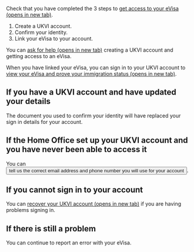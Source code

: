 Check that you have completed the 3 steps to <a href='https://www.gov.uk/evisa/set-up-ukvi-account' target='_blank'>get access to your eVisa (opens in new tab)</a>.

<ol class="govuk-list govuk-list--number">
  <li>Create a UKVI account.</li>
  <li>Confirm your identity.</li>
  <li>Link your eVisa to your account.</li>
</ol>

You can <a href='https://ukimmigration-support-webchat.homeoffice.gov.uk/evisa' target='_blank'>ask for help (opens in new tab)</a> creating a UKVI account and getting access to an eVisa.

When you have linked your eVisa, you can sign in to your UKVI account to <a href='https://www.gov.uk/evisa/view-evisa-get-share-code-prove-immigration-status' target='_blank'>view your eVisa and prove your immigration status (opens in new tab)</a>.

<h2 class="govuk-heading-m">If you have a UKVI account and have updated your details</h2>

The document you used to confirm your identity will have replaced your sign in details for your account.

<h2 class="govuk-heading-m">If the Home Office set up your UKVI account and you have never been able to access it</h2>

You can <button type='submit' value='yes' name='problem-redirect' class='link-button'><a class='govuk-link'>tell us the correct email address and phone number you will use for your account</a></button>.

<h2 class="govuk-heading-m">If you cannot sign in to your account</h2>

You can <a href='https://update-your-details.homeoffice.gov.uk/account-recovery/help' target='_blank'>recover your UKVI account (opens in new tab)</a> if you are having problems signing in.

<h2 class="govuk-heading-m">If there is still a problem</h2>

You can continue to report an error with your eVisa.
